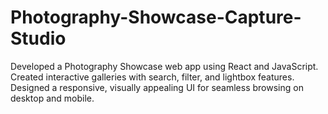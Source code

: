 # Photography-Showcase-Capture-Studio
Developed a Photography Showcase web app using React and JavaScript. Created interactive galleries with search, filter, and lightbox features. Designed a responsive, visually appealing UI for seamless browsing on desktop and mobile.
